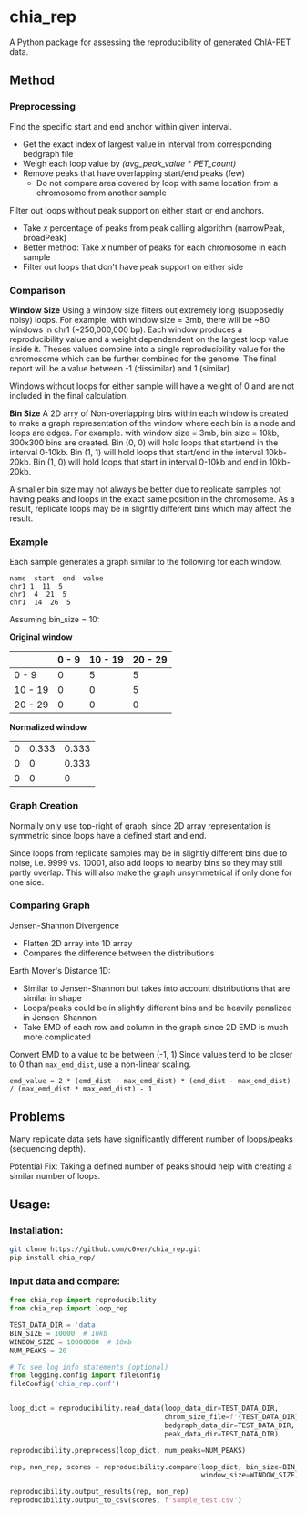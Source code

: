 # chia_rep  
A Python package for assessing the reproducibility of generated ChIA-PET data.  
  
## Method  
### Preprocessing  
Find the specific start and end anchor within given interval.  
- Get the exact index of largest value in interval from corresponding bedgraph file  
- Weigh each loop value by *(avg_peak_value * PET_count)*  
- Remove peaks that have overlapping start/end peaks (few)
	- Do not compare area covered by loop with same location from a chromosome from another sample
  
Filter out loops without peak support on either start or end anchors.  
 - Take *x* percentage of peaks from peak calling algorithm (narrowPeak, broadPeak)
 - Better method: Take *x* number of peaks for each chromosome in each sample
 - Filter out loops that don't have peak support on either side
  
### Comparison  
**Window Size**
Using a window size filters out extremely long (supposedly noisy) loops. For example, with window size = 3mb, there will be ~80 windows in chr1 (~250,000,000 bp). Each window produces a reproducibility value and a weight dependendent on the largest loop value inside it. Theses values combine into a single reproducibility value for the chromosome which can be further combined for the genome. The final report will be a value between -1 (dissimilar) and 1 (similar).

Windows without loops for either sample will have a weight of 0 and are not included in the final calculation. 

**Bin Size**
A 2D arry of Non-overlapping bins within each window is created to make a graph representation of the window where each bin is a node and loops are edges. For example. with window size = 3mb, bin size = 10kb, 300x300 bins are created. Bin (0, 0) will hold loops that start/end in the interval 0-10kb. Bin (1, 1) will hold loops that start/end in the interval 10kb-20kb. Bin (1, 0) will hold loops that start in interval 0-10kb and end in 10kb-20kb.

A smaller bin size may not always be better due to replicate samples not having peaks and loops in the exact same position in the chromosome. As a result, replicate loops may be in slightly different bins which may affect the result.
  
### Example  
Each sample generates a graph similar to the following for each window.  
```  
name  start  end  value   
chr1 1  11  5  
chr1  4  21  5  
chr1  14  26  5  
```  
Assuming bin_size = 10:  
  
**Original window**  

|          |  0 - 9   | 10 - 19  | 20 - 29  |  
|--------- |--------  |--------- |--------- |  
| 0 - 9    | 0        | 5        | 5        |  
| 10 - 19  | 0        | 0        | 5        |  
| 20 - 29  | 0        | 0        | 0        |  
  
**Normalized window**  

|          |     |     |  
|--------- |--------  |--------- |  
| 0        | 0.333    | 0.333    |  
| 0        | 0        | 0.333    |  
| 0        | 0        | 0        |  
  
### Graph Creation  
Normally only use top-right of graph, since 2D array representation is symmetric since loops have a defined start and end.
  
Since loops from replicate samples may be in slightly different bins due to noise, i.e. 9999 vs. 10001, also add loops to nearby bins so they may still partly overlap. This will also make the graph unsymmetrical if only done for one side. 
  
  
### Comparing Graph  
Jensen-Shannon Divergence  
- Flatten 2D array into 1D array  
- Compares the difference between the distributions  
  
Earth Mover's Distance 1D:  
- Similar to Jensen-Shannon but takes into account distributions that are similar in shape  
- Loops/peaks could be in slightly different bins and be heavily penalized in Jensen-Shannon  
- Take EMD of each row and column in the graph since 2D EMD is much more complicated

Convert EMD to a value to be between (-1, 1)
Since values tend to be closer to 0 than `max_emd_dist`, use a non-linear scaling.
```
emd_value = 2 * (emd_dist - max_emd_dist) * (emd_dist - max_emd_dist) / (max_emd_dist * max_emd_dist) - 1
```
  
## Problems  
Many replicate data sets have significantly different number of loops/peaks (sequencing depth).

Potential Fix:
Taking a defined number of peaks should help with creating a similar number of loops.
  
## Usage:  
### Installation:  
```bash  
git clone https://github.com/c0ver/chia_rep.git  
pip install chia_rep/  
```  
  
### Input data and compare:
```python  
from chia_rep import reproducibility
from chia_rep import loop_rep

TEST_DATA_DIR = 'data'
BIN_SIZE = 10000  # 10kb
WINDOW_SIZE = 10000000  # 10mb
NUM_PEAKS = 20

# To see log info statements (optional)
from logging.config import fileConfig
fileConfig('chia_rep.conf')


loop_dict = reproducibility.read_data(loop_data_dir=TEST_DATA_DIR,
                                      chrom_size_file=f'{TEST_DATA_DIR}/hg38.chrom.sizes',
                                      bedgraph_data_dir=TEST_DATA_DIR,
                                      peak_data_dir=TEST_DATA_DIR)

reproducibility.preprocess(loop_dict, num_peaks=NUM_PEAKS)

rep, non_rep, scores = reproducibility.compare(loop_dict, bin_size=BIN_SIZE,
                                               window_size=WINDOW_SIZE)

reproducibility.output_results(rep, non_rep)
reproducibility.output_to_csv(scores, f'sample_test.csv')
```

